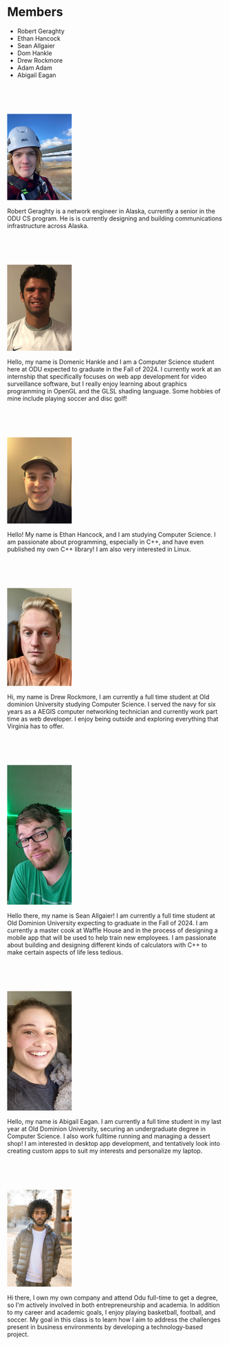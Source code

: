 # Members
- Robert Geraghty
- Ethan Hancock
- Sean Allgaier
- Dom Hankle
- Drew Rockmore
- Adam Adam
- Abigail Eagan


<br>
<br>
<br>
<br>

<img src="RobertGeraghty.jpg" style="width: 150px;">

Robert Geraghty is a network engineer in Alaska, currently a senior in the ODU CS program. He is is currently designing and building communications infrastructure across Alaska.


<br>
<br>
<br>
<br>

<img src="DomHankle.png" style="width: 150px;">

Hello, my name is Domenic Hankle and I am a Computer Science student here at ODU expected to graduate in the Fall of 2024.
I currently work at an internship that specifically focuses on web app development for video surveillance software, but I
really enjoy learning about graphics programming in OpenGL and the GLSL shading language. Some hobbies of mine include playing soccer and disc golf!


<br>
<br>
<br>
<br>

<img src="EthanHancock.jpg" style="width: 150px;">


Hello! My name is Ethan Hancock, and I am studying Computer Science.
I am passionate about programming, especially in C++, and have even published my own C++ library!
I am also very interested in Linux.


<br>
<br>
<br>
<br>

<img src="DrewRockmore.png" style="width: 150px;">


Hi, my name is Drew Rockmore, I am currently a full time student at Old dominion University studying Computer Science. 
I served the navy for six years as a AEGIS computer networking technician and currently work part time as web developer. 
I enjoy being outside and exploring everything that Virginia has to offer. 


<br>
<br>
<br>
<br>

<img src="SeanAllgaier.jpg" style="width: 150px;">

Hello there, my name is Sean Allgaier! I am currently a full time student at Old Dominion University expecting to graduate in the Fall of 2024.
I am currently a master cook at Waffle House and in the process of designing a mobile app that will be used to help train new employees. 
I am passionate about building and designing different kinds of calculators with C++ to make certain aspects of life less tedious. 
 

<br>
<br>
<br>
<br>

<img src="Abigail_Eagan.PNG" style="width: 150px;">

Hello, my name is Abigail Eagan. I am currently a full time student in my last year at Old Dominion University,
securing an undergraduate degree in Computer Science. 
I also work fulltime running and managing a dessert shop! I am interested in desktop app development, and tentatively look
into creating custom apps to suit my interests and personalize my laptop.


<br>
<br>
<br>
<br>

<img src="AdamAdam.jpg" style="width: 150px;">

Hi there, I own my own company and attend Odu full-time to get a degree, so I'm actively involved in both entrepreneurship and academia. In addition to my career and academic goals, I enjoy playing basketball, football, and soccer. My goal in this class is to learn how I aim to address the challenges present in business environments by developing a technology-based project.


<br>
<br>
<br>
<br>
